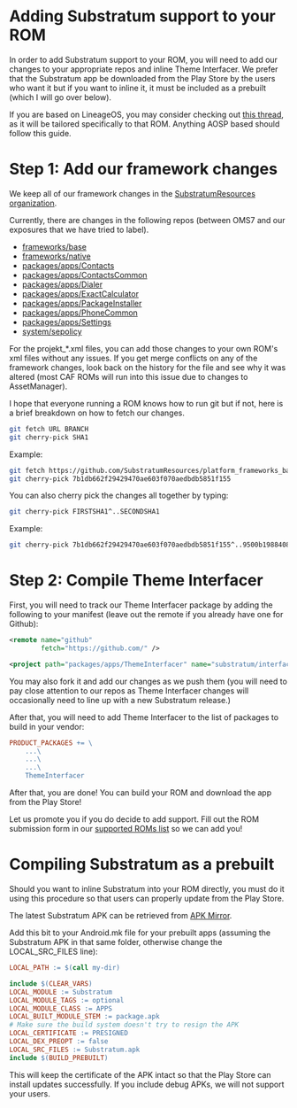 # Adding Substratum support to your ROM

In order to add Substratum support to your ROM, you will need to add our changes
to your appropriate repos and inline Theme Interfacer. We prefer that the Substratum
app be downloaded from the Play Store by the users who want it but if you want
to inline it, it must be included as a prebuilt (which I will go over below).

If you are based on LineageOS, you may consider checking out [this thread](https://forum.xda-developers.com/apps/substratum/reference-lineageos-substratum-support-t3580276), as it will be tailored specifically to that ROM. Anything AOSP based should follow this guide.

# Step 1: Add our framework changes

We keep all of our framework changes in the [SubstratumResources organization](https://github.com/SubstratumResources).

Currently, there are changes in the following repos (between OMS7 and our
exposures that we have tried to label).

+ [frameworks/base](https://github.com/SubstratumResources/platform_frameworks_base/commits/n-mr2)
+ [frameworks/native](https://github.com/SubstratumResources/platform_frameworks_native/commits/n-mr2)
+ [packages/apps/Contacts](https://github.com/SubstratumResources/platform_packages_apps_contacts/commits/n-mr2)
+ [packages/apps/ContactsCommon](https://github.com/SubstratumResources/platform_packages_apps_ContactsCommon/commits/n-mr2)
+ [packages/apps/Dialer](https://github.com/SubstratumResources/platform_packages_apps_Dialer/commits/n-mr2)
+ [packages/apps/ExactCalculator](https://github.com/SubstratumResources/platform_packages_apps_ExactCalculator/commits/n-mr2)
+ [packages/apps/PackageInstaller](https://github.com/SubstratumResources/platform_packages_apps_PackageInstaller/commits/n-mr2)
+ [packages/apps/PhoneCommon](https://github.com/SubstratumResources/platform_packages_apps_PhoneCommon/commits/n-mr2)
+ [packages/apps/Settings](https://github.com/SubstratumResources/platform_packages_apps_settings/commits/n-mr2)
+ [system/sepolicy](https://github.com/SubstratumResources/platform_system_sepolicy/commits/n-mr2)

For the projekt_*.xml files, you can add those changes to your own ROM's xml
files without any issues. If you get merge conflicts on any of the framework
changes, look back on the history for the file and see why it was altered (most
CAF ROMs will run into this issue due to changes to AssetManager).

I hope that everyone running a ROM knows how to run git but if not, here is a
brief breakdown on how to fetch our changes.

```bash
git fetch URL BRANCH
git cherry-pick SHA1
```

Example:
```bash
git fetch https://github.com/SubstratumResources/platform_frameworks_base n-mr2
git cherry-pick 7b1db662f29429470ae603f070aedbdb5851f155
```

You can also cherry pick the changes all together by typing:
```bash
git cherry-pick FIRSTSHA1^..SECONDSHA1
```

Example:
```bash
git cherry-pick 7b1db662f29429470ae603f070aedbdb5851f155^..9500b19884081a9d09521a96bf4a057f1d3e5ec7
```

# Step 2: Compile Theme Interfacer

First, you will need to track our Theme Interfacer package by adding the following to
your manifest (leave out the remote if you already have one for Github):

```xml
<remote name="github"
        fetch="https://github.com/" />

<project path="packages/apps/ThemeInterfacer" name="substratum/interfacer" remote="github" revision="n-rootless" />
```

You may also fork it and add our changes as we push them (you will need to pay
close attention to our repos as Theme Interfacer changes will occasionally need to line
up with a new Substratum release.)

After that, you will need to add Theme Interfacer to the list of packages to build in
your vendor:

```makefile
PRODUCT_PACKAGES += \
    ...\
    ...\
    ...\
    ThemeInterfacer
```

After that, you are done! You can build your ROM and download the app from the
Play Store!

Let us promote you if you do decide to add support. Fill out the ROM submission
form in our [supported ROMs list](SupportedROMs.md) so we can add you!

# Compiling Substratum as a prebuilt

Should you want to inline Substratum into your ROM directly, you must do it using
this procedure so that users can properly update from the Play Store.

The latest Substratum APK can be retrieved from [APK Mirror](http://www.apkmirror.com/apk/projekt/substratum-theme-engine/).

Add this bit to your Android.mk file for your prebuilt apps (assuming the Substratum
APK in that same folder, otherwise change the LOCAL_SRC_FILES line):

```makefile
LOCAL_PATH := $(call my-dir)

include $(CLEAR_VARS)
LOCAL_MODULE := Substratum
LOCAL_MODULE_TAGS := optional
LOCAL_MODULE_CLASS := APPS
LOCAL_BUILT_MODULE_STEM := package.apk
# Make sure the build system doesn't try to resign the APK
LOCAL_CERTIFICATE := PRESIGNED
LOCAL_DEX_PREOPT := false
LOCAL_SRC_FILES := Substratum.apk
include $(BUILD_PREBUILT)
```

This will keep the certificate of the APK intact so that the Play Store can
install updates successfully. If you include debug APKs, we will not support
your users.
